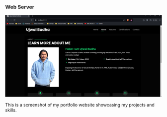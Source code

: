 ### Web Server

![Portfolio Website Screenshot](image.png)

This is a screenshot of my portfolio website showcasing my projects and skills.
